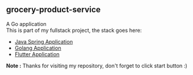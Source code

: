 ## grocery-product-service  
A Go application  
This is part of my fullstack project, the stack goes here:  
* <a href="https://github.com/ramdanariadi/grocery-user-service" target="_blank"> Java Spring Application </a>
* <a href="https://github.com/ramdanariadi/grocery-product-service" target="_blank"> Golang Application </a>
* <a href="https://github.com/ramdanariadi/grocery" target="_blank"> Flutter Application </a>

**Note :** Thanks for visiting my repository, don't forget to click start button :)